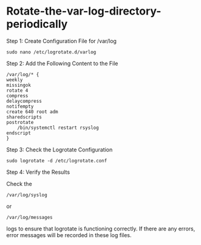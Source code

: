 # Rotate-the-var-log-directory-periodically

Step 1: Create Configuration File for /var/log

    sudo nano /etc/logrotate.d/varlog


Step 2: Add the Following Content to the File

    /var/log/* {
    weekly
    missingok
    rotate 4
    compress
    delaycompress
    notifempty
    create 640 root adm
    sharedscripts
    postrotate
        /bin/systemctl restart rsyslog
    endscript
    }

Step 3: Check the Logrotate Configuration

    sudo logrotate -d /etc/logrotate.conf

Step 4: Verify the Results

Check the 

    /var/log/syslog 
    
or 

    /var/log/messages
    
        
logs to ensure that logrotate is functioning correctly. If there are any errors, error messages will be recorded in these log files.

          


